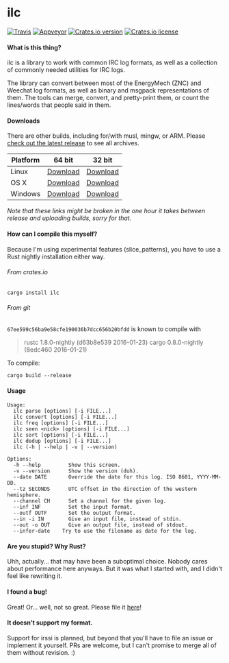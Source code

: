 ilc
=========
[![Travis](https://img.shields.io/travis/tilpner/ilc.svg?style=flat-square&label=travis)](https://travis-ci.org/tilpner/ilc)
[![Appveyor](https://img.shields.io/appveyor/ci/tilpner/ilc.svg?style=flat-square&label=appveyor)](https://ci.appveyor.com/project/tilpner/ilc)
[![Crates.io version](https://img.shields.io/crates/v/ilc.svg?style=flat-square)](https://crates.io/crates/ilc)
[![Crates.io license](https://img.shields.io/crates/l/ilc.svg?style=flat-square)](http://choosealicense.com/licenses/apache-2.0/)

#### What is this thing?

ilc is a library to work with common IRC log formats, as well as a collection
of commonly needed utilities for IRC logs.

The library can convert between most of the EnergyMech (ZNC) and Weechat log formats, as well as binary and msgpack representations of them.
The tools can merge, convert, and pretty-print them, or count the lines/words that people said in them.

#### Downloads

There are other builds, including for/with musl, mingw, or ARM. Please [check out the latest release](https://github.com/tilpner/ilc/releases/latest) to see all archives.

| Platform | 64 bit | 32 bit |
| -------- | ------ | ------ |
| Linux    | [Download](https://github.com/tilpner/ilc/releases/download/v0.2.3.1/ilc-x86_64-unknown-linux-gnu.tar.gz) |[Download](https://github.com/tilpner/ilc/releases/download/v0.2.3.1/ilc-i686-unknown-linux-gnu.tar.gz) |
| OS X     | [Download](https://github.com/tilpner/ilc/releases/download/v0.2.3.1/ilc-x86_64-apple-darwin.tar.gz) |[Download](https://github.com/tilpner/ilc/releases/download/v0.2.3.1/ilc-i686-apple-darwin.tar.gz) |
| Windows  | [Download](https://github.com/tilpner/ilc/releases/download/v0.2.3.1/ilc-x86_64-pc-windows-msvc.zip) |[Download](https://github.com/tilpner/ilc/releases/download/v0.2.3.1/ilc-i686-pc-windows-msvc.zip) |

*Note that these links might be broken in the one hour it takes between release and uploading builds, sorry for that.*

#### How can I compile this myself?

Because I'm using experimental features (slice_patterns), you have to use a Rust nightly installation either way.

###### From crates.io

    cargo install ilc

###### From git

`67ee599c56ba9e58cfe190036b7dcc656b20bfdd` is known to compile with

> rustc 1.8.0-nightly (d63b8e539 2016-01-23)
> cargo 0.8.0-nightly (8edc460 2016-01-21)

To compile:

    cargo build --release

#### Usage
```
Usage:
  ilc parse [options] [-i FILE...]
  ilc convert [options] [-i FILE...]
  ilc freq [options] [-i FILE...]
  ilc seen <nick> [options] [-i FILE...]
  ilc sort [options] [-i FILE...]
  ilc dedup [options] [-i FILE...]
  ilc (-h | --help | -v | --version)

Options:
  -h --help         Show this screen.
  -v --version      Show the version (duh).
  --date DATE       Override the date for this log. ISO 8601, YYYY-MM-DD.
  --tz SECONDS      UTC offset in the direction of the western hemisphere.
  --channel CH      Set a channel for the given log.
  --inf INF         Set the input format.
  --outf OUTF       Set the output format.
  --in -i IN        Give an input file, instead of stdin.
  --out -o OUT      Give an output file, instead of stdout.
  --infer-date    Try to use the filename as date for the log.
```

#### Are you stupid? Why Rust?

Uhh, actually... that may have been a suboptimal choice. Nobody cares about performance here
anyways. But it was what I started with, and I didn't feel like rewriting it.

#### I found a bug!

Great! Or... well, not so great. Please file it [here](https://github.com/tilpner/ilc/issues/new)!

#### It doesn't support my format.

Support for irssi is planned, but beyond that you'll have to file an issue or implement it yourself.
PRs are welcome, but I can't promise to merge all of them without revision. :)
